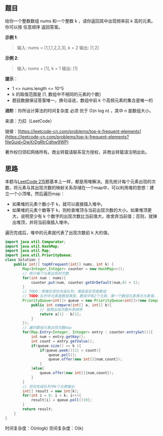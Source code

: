 ## 题目

给你一个整数数组 nums 和一个整数 k ，请你返回其中出现频率前 k 高的元素。你可以按 任意顺序 返回答案。

**示例 1**:

>输入: nums = [1,1,1,2,2,3], k = 2
>输出: [1,2]

**示例 2**:

>输入: nums = [1], k = 1
>输出: [1]

**提示**：

* 1 <= nums.length <= 10^5
* k 的取值范围是 [1, 数组中不相同的元素的个数]
* 题目数据保证答案唯一，换句话说，数组中前 k 个高频元素的集合是唯一的



**进阶**：你所设计算法的时间复杂度 必须 优于 O(n log n) ，其中 n 是数组大小。

来源：力扣（LeetCode）

链接：[https://leetcode-cn.com/problems/top-k-frequent-elements](https://leetcode-cn.com/problems/top-k-frequent-elements?fileGuid=DwXrDgRtrCdhw9WP)

著作权归领扣网络所有。商业转载请联系官方授权，非商业转载请注明出处。

## 思路

本题与[LeetCode 215](https://leetcode-cn.com/problems/kth-largest-element-in-an-array/?fileGuid=DwXrDgRtrCdhw9WP)题基本上一样，都是用堆解决。首先统计每个元素出现的次数，将元素与其出现次数的映射关系存储在一个map中，可以利用堆的思想：建立一个小顶堆，然后遍历map：

* 如果堆的元素个数小于 k，就可以直接插入堆中。
* 如果堆的元素个数等于 k，则检查堆顶与当前出现次数的大小。如果堆顶更大，说明至少有 k 个数字的出现次数比当前值大，故舍弃当前值；否则，就弹出堆顶，并将当前值插入堆中。

遍历完成后，堆中的元素就代表了出现次数前 k 大的值。

```java
import java.util.Comparator;
import java.util.HashMap;
import java.util.Map;
import java.util.PriorityQueue;
class Solution {
    public int[] topKFrequent(int[] nums, int k) {
        Map<Integer,Integer> counter = new HashMap<>();
        // 统计每个元素出现的次数
        for(int num : nums){
            counter.put(num, counter.getOrDefault(num,0) + 1);
        }
        // TODO：用堆实现优先级队列，堆底层实现是数组
        // TODO:队列中元素是数组类型，数组中有2个元素，第一个数组元素表示元素值，第二个数组元素表示元素出现次数
        PriorityQueue<int[]> queue = new PriorityQueue<int[]>(new Comparator<int[]>(){
            public int compare(int[] a, int[] b){
                // 按照出现次数升序排序
                return a[1] - b[1];
            }
        });
        // 遍历数组元素出现次数map
        for(Map.Entry<Integer, Integer> entry : counter.entrySet()){
            int num = entry.getKey();
            int count = entry.getValue();
            if(queue.size() == k ){
                if(queue.peek()[1] < count){
                    queue.poll();
                    queue.offer(new int[]{num,count});
                }
            }else{
                queue.offer(new int[]{num,count});
            }
        }
        // 将优先级队列中k个元素输出
        int[] result = new int[k];
        for(int i = 0; i < k; i++){
            result[i] = queue.poll()[0];
        }
        return result;
    }
}
```
时间复杂度：O(nlogk)
空间复杂度：O(k)

